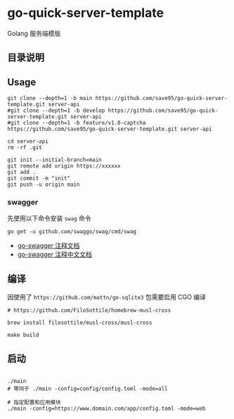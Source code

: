 # go-quick-server-template
Golang 服务端模版

## 目录说明

## Usage

```shell
git clone --depth=1 -b main https://github.com/save95/go-quick-server-template.git server-api
#git clone --depth=1 -b develop https://github.com/save95/go-quick-server-template.git server-api
#git clone --depth=1 -b feature/v1.0-captcha https://github.com/save95/go-quick-server-template.git server-api

cd server-api
rm -rf .git

git init --initial-branch=main
git remote add origin https://xxxxxx
git add .
git commit -m "init"
git push -u origin main
```

### swagger 

先使用以下命令安装 `swag` 命令

```shell
go get -u github.com/swaggo/swag/cmd/swag
```

- [go-swagger 注释文档](https://swaggo.github.io/swaggo.io/declarative_comments_format/api_operation.html)
- [go-swagger 注释中文文档](https://github.com/swaggo/swag/blob/master/README_zh-CN.md)

## 编译

因使用了 `https://github.com/mattn/go-sqlite3` 包需要启用 CGO 编译

```shell
# https://github.com/FiloSottile/homebrew-musl-cross

brew install filosottile/musl-cross/musl-cross

```

```shell
make build

```

## 启动

```shell

./main
# 等同于 ./main -config=config/config.toml -mode=all

# 指定配置和应用模块
./main -config=https://www.domain.com/app/config.toml -mode=web

```

